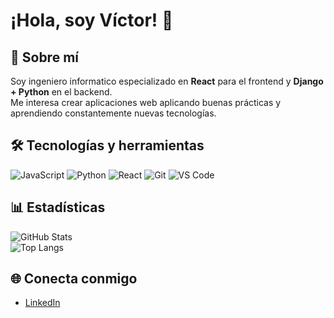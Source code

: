 # ¡Hola, soy Víctor! 👋

## 🚀 Sobre mí
Soy ingeniero informatico especializado en **React** para el frontend y **Django + Python** en el backend.  
Me interesa crear aplicaciones web aplicando buenas prácticas y 
aprendiendo constantemente nuevas tecnologías.

## 🛠️ Tecnologías y herramientas
![JavaScript](https://img.shields.io/badge/-JavaScript-333?style=flat&logo=javascript)
![Python](https://img.shields.io/badge/-Python-333?style=flat&logo=python)
![React](https://img.shields.io/badge/-React-333?style=flat&logo=react)
![Git](https://img.shields.io/badge/-Git-333?style=flat&logo=git)
![VS Code](https://img.shields.io/badge/-VS%20Code-333?style=flat&logo=visual-studio-code)

## 📊 Estadísticas
![GitHub Stats](https://github-readme-stats.vercel.app/api?username=vicsan123&show_icons=true&theme=radical)  
![Top Langs](https://github-readme-stats.vercel.app/api/top-langs/?username=vicsan123&layout=compact&theme=radical)

## 🌐 Conecta conmigo
- [LinkedIn](https://www.linkedin.com/in/víctor-sánchez-b96908367/)
